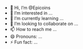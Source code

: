 - 👋 Hi, I’m @Epicoins
- 👀 I’m interested in ...
- 🌱 I’m currently learning ...
- 💞️ I’m looking to collaborate on ...
- 📫 How to reach me ...
- 😄 Pronouns: ...
- ⚡ Fun fact: ...

<!---
Epicoins/Epicoins is a ✨ special ✨ repository because its `README.md` (this file) appears on your GitHub profile.
You can click the Preview link to take a look at your changes.
--->

